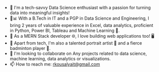 - 🔭 I'm a tech-savvy Data Science enthusiast with a passion for turning data into meaningful insights! 
- 🌱📊 With a B.Tech in IT and a PGP in Data Science and Engineering, I bring 2 years of valuable experience in Excel, data analytics, proficient in Python, Power BI, Tableau and Machine Learning 🚀. 
- 👯 As a MERN Stack developer 🌐, I love building web applications too! 🖥️ 
- 💬 Apart from tech, I'm also a talented portrait artist 🎨 and a fierce badminton player 🏸. 
- 🤔 I'm looking to collaborate on Any projects related to data science, machine learning, data analytics or visualizations.
- 📫 How to reach me: rkousalyait@gmail.com


